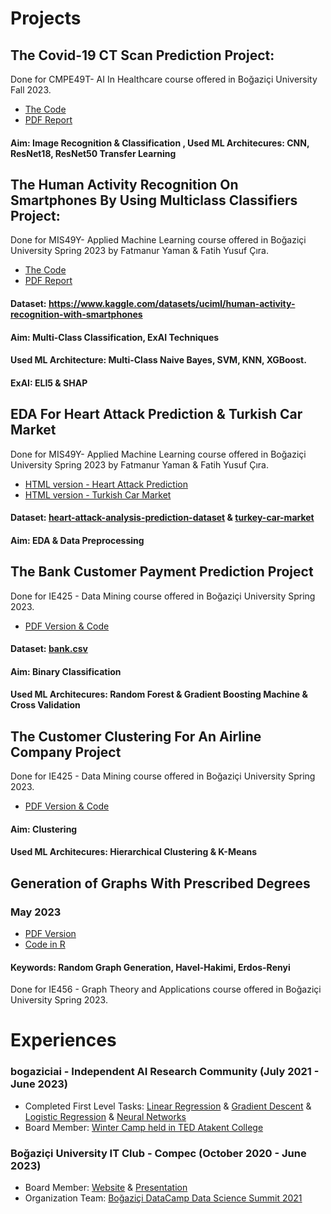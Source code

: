 # Projects

## The Covid-19 CT Scan Prediction Project:
Done for CMPE49T- AI In Healthcare course offered in Boğaziçi University Fall 2023.
- [The Code](AI%20In%20Healthcare/Fatmanur_Yaman_CMPE_49T_Assignment4_ResNet50.html)
- [PDF Report](AI%20In%20Healthcare/Improvement%20Ideas%20ResNet18.pdf)
#### Aim: Image Recognition & Classification , Used ML Architecures: CNN, ResNet18, ResNet50 Transfer Learning


## The Human Activity Recognition On Smartphones By Using Multiclass Classifiers Project:
Done for MIS49Y- Applied Machine Learning course offered in Boğaziçi University Spring 2023 by Fatmanur Yaman & Fatih Yusuf Çıra.
- [The Code](Human%20Activity%20Recognition%20On%20Smartphones%20By%20Using%20Multiclass%20Classifiers/Human%20Activity%20Recognition.html)
- [PDF Report](Human%20Activity%20Recognition%20On%20Smartphones%20By%20Using%20Multiclass%20Classifiers/Human%20Activity%20Recognition%20On%20Smartphones%20Using%20Multi-Class%20Classifiers.pdf)
#### Dataset: https://www.kaggle.com/datasets/uciml/human-activity-recognition-with-smartphones
#### Aim: Multi-Class Classification, ExAI Techniques
#### Used ML Architecture: Multi-Class Naive Bayes, SVM, KNN, XGBoost.
#### ExAI: ELI5 & SHAP

## EDA For Heart Attack Prediction & Turkish Car Market
Done for MIS49Y- Applied Machine Learning course offered in Boğaziçi University Spring 2023 by Fatmanur Yaman & Fatih Yusuf Çıra.
- [HTML version - Heart Attack Prediction](EDA/heart-attack-analysis.html)
- [HTML version - Turkish Car Market](EDA/car.html)
#### Dataset: [heart-attack-analysis-prediction-dataset](https://www.kaggle.com/datasets/rashikrahmanpritom/heart-attack-analysis-prediction-dataset) & [turkey-car-market](https://www.kaggle.com/code/alpertemel/turkey-car-market/input)
#### Aim: EDA & Data Preprocessing

## The Bank Customer Payment Prediction Project
Done for IE425 - Data Mining course offered in Boğaziçi University Spring 2023.
- [PDF Version & Code](Bank%20Customer%20Payment%20Prediction/IE425_HW2_FatmanurYaman_MuratTutar.pdf)
#### Dataset: [bank.csv](AI%20In%20Healthcare/bank.csv)
#### Aim: Binary Classification
#### Used ML Architecures: Random Forest & Gradient Boosting Machine & Cross Validation

## The Customer Clustering For An Airline Company Project
Done for IE425 - Data Mining course offered in Boğaziçi University Spring 2023.
- [PDF Version & Code](Customer%20Clustering%20for%20an%20Airline%20Company/IE425_HW3_Yaman_Tutar.pdf)
#### Aim: Clustering
#### Used ML Architecures: Hierarchical Clustering & K-Means

## Generation of Graphs With Prescribed Degrees
### May 2023
- [PDF Version](THE%20COMPARISON%20OF%20ALGORITHMS%20FOR%20GENERATING%20RANDOM%20GRAPHS%20WITH%20PRESCRIBED%20DEGREES%20.docx.pdf)
- [Code in R](ie_456_group7_project/ie_456_group7_project_code.txt.txt)
#### Keywords: Random Graph Generation, Havel-Hakimi, Erdos-Renyi
Done for IE456 - Graph Theory and Applications course offered in Boğaziçi University Spring 2023.

# Experiences

### bogaziciai - Independent AI Research Community  (July 2021 - June 2023)
- Completed First Level Tasks: [Linear Regression](bogaziciai%20-%20Tasks/LinearRegression_FatmanurYaman.html) & [Gradient Descent](bogaziciai%20-%20Tasks/GradientDescent_FatmanurYaman.html) &  [Logistic Regression](bogaziciai%20-%20Tasks/LogisticRegression_fatmanur.html) & [Neural Networks](bogaziciai%20-%20Tasks/NeuralNetworksFatmanurYaman.html)
- Board Member: [Winter Camp held in TED Atakent College](https://www.linkedin.com/posts/fatmanuryaman_as-bogaziciai-after-the-summer-camp-spent-activity-7016101901633007616-DYF9?utm_source=share&utm_medium=member_desktop)

### Boğaziçi University IT Club - Compec (October 2020 - June 2023)
- Board Member: [Website](https://compec.org/) & [Presentation](Student%20Clubs/Compec%20Tanıtım%20Dosyası%2022-23.pdf)
- Organization Team: [Boğaziçi DataCamp Data Science Summit 2021](http://datacamp.bogazici.edu.tr/2021/)
